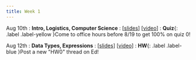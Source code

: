 ```yaml
---
title: Week 1
---
```


Aug 10th
: **Intro, Logistics, Computer Science**
  : [[slides](https://docs.google.com/presentation/d/1dUQp4kdTE5fZprGSWgJbdlsWQaUYvoZ_/edit?usp=sharing&ouid=114310739312164916072&rtpof=true&sd=true)] [[video](https://www.youtube.com/watch?v=OfQASGwrwro)]
: **Quiz**{: .label .label-yellow }Come to office hours before 8/19 to get 100% on quiz 0!

Aug 12th
: **Data Types, Expressions**
  : [[slides](https://docs.google.com/presentation/d/1OuFOKPBv-22oFXEehs27R4yj_puY3dJK/edit?usp=sharing&ouid=114310739312164916072&rtpof=true&sd=true)] [[video](https://www.youtube.com/watch?v=6GjYEuYMIOo)]
: **HW**{: .label .label-blue }Post a new "HW0" thread on Ed!

